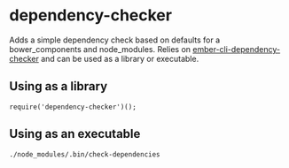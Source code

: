 # dependency-checker

Adds a simple dependency check based on defaults for a bower_components and node_modules. Relies on
[ember-cli-dependency-checker](https://github.com/quaertym/ember-cli-dependency-checker) and can be used
as a library or executable.

## Using as a library

```
require('dependency-checker')();
```

## Using as an executable

```
./node_modules/.bin/check-dependencies
```

